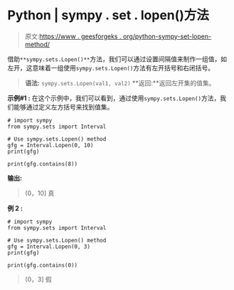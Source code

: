 # Python | sympy . set . lopen()方法

> 原文:[https://www . geesforgeks . org/python-sympy-set-lopen-method/](https://www.geeksforgeeks.org/python-sympy-sets-lopen-method/)

借助`**sympy.sets.Lopen()**`方法，我们可以通过设置间隔值来制作一组值，如左开，这意味着一组使用`sympy.sets.Lopen()`方法有左开括号和右闭括号。

> **语法:** `sympy.sets.Lopen(val1, val2)`
> **返回:**返回左开集的值集。

**示例#1 :**
在这个示例中，我们可以看到，通过使用`sympy.sets.Lopen()`方法，我们能够通过定义左方括号来找到值集。

```
# import sympy
from sympy.sets import Interval

# Use sympy.sets.Lopen() method
gfg = Interval.Lopen(0, 10)
print(gfg)

print(gfg.contains(8))
```

**输出:**

> (0，10]
> 真

**例 2 :**

```
# import sympy
from sympy.sets import Interval

# Use sympy.sets.Lopen() method
gfg = Interval.Lopen(0, 3)
print(gfg)

print(gfg.contains(0))
```

> (0，3]
> 假